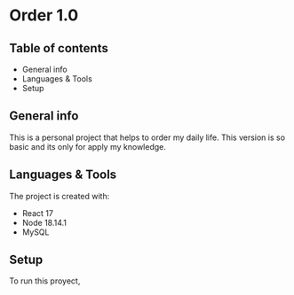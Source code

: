 # Order 1.0

## Table of contents
* General info
* Languages & Tools
* Setup

## General info
This is a personal project that helps to order my daily life. This version is so basic and its only for apply my knowledge.

## Languages & Tools
The project is created with:
* React 17
* Node 18.14.1
* MySQL

## Setup
To run this proyect, 


